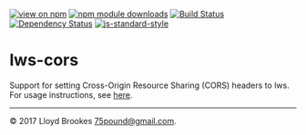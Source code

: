 [![view on npm](https://img.shields.io/npm/v/lws-cors.svg)](https://www.npmjs.org/package/lws-cors)
[![npm module downloads](https://img.shields.io/npm/dt/lws-cors.svg)](https://www.npmjs.org/package/lws-cors)
[![Build Status](https://travis-ci.org/lwsjs/cors.svg?branch=master)](https://travis-ci.org/lwsjs/cors)
[![Dependency Status](https://david-dm.org/lwsjs/cors.svg)](https://david-dm.org/lwsjs/cors)
[![js-standard-style](https://img.shields.io/badge/code%20style-standard-brightgreen.svg)](https://github.com/feross/standard)

# lws-cors

Support for setting Cross-Origin Resource Sharing (CORS) headers to lws. For usage instructions, see [here](https://github.com/lwsjs/local-web-server/wiki/How-to-configure-Cross-Origin-Resource-Sharing-(CORS)).

* * *

&copy; 2017 Lloyd Brookes <75pound@gmail.com>.